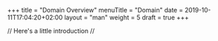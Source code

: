 +++
title = "Domain Overview"
menuTitle = "Domain"
date = 2019-10-11T17:04:20+02:00
layout = "man"
weight = 5
draft = true
+++

// Here's a little introduction //

## 
